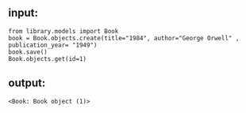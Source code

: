 ## input:
```
from library.models import Book
book = Book.objects.create(title="1984", author="George Orwell" , publication_year= "1949")
book.save()
Book.objects.get(id=1)
```

## output:
```
<Book: Book object (1)>
```